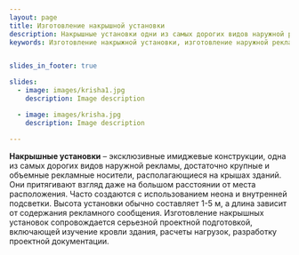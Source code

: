 ```yaml
---
layout: page
title: Изготовление накрышной установки
description: Накрышные установки одни из самых дорогих видов наружной рекламы. Они притягивают взгляд даже на большом расстоянии от места расположения. Часто создаются с использованием неона и внутренней подсветки.
keywords: Изготовление накрыжной установки, изготовление наружной рекламы, изготовление рекламных конструкции, 


slides_in_footer: true

slides:
  - image: images/krisha1.jpg
    description: Image description

  - image: images/krisha.jpg
    description: Image description

---
```




**Накрышные установки** – эксклюзивные имиджевые конструкции, одна из самых дорогих видов наружной рекламы, достаточно крупные и объемные рекламные носители, располагающиеся на крышах зданий. Они притягивают взгляд даже на большом расстоянии от места расположения. Часто создаются с использованием неона и внутренней подсветки.
Высота установки обычно составляет 1-5 м, а длина зависит от содержания рекламного сообщения. Изготовление накрышных установок сопровождается серьезной проектной подготовкой, включающей изучение кровли здания, расчеты нагрузок, разработку проектной документации.
